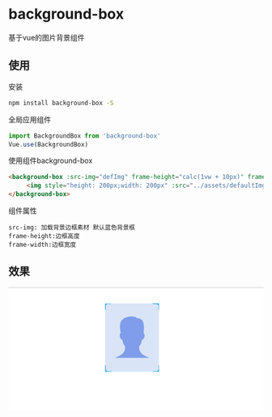 # background-box

基于vue的图片背景组件

## 使用

安装
``` bash
npm install background-box -S
```

全局应用组件
``` javascript
import BackgroundBox from 'background-box'
Vue.use(BackgroundBox)
```

使用组件background-box
``` html
<background-box :src-img="defImg" frame-height="calc(1vw + 10px)" frame-width="calc(1vw + 10px)">
     <img style="height: 200px;width: 200px" :src="../assets/defaultImg.png"/>
</background-box>
```

组件属性
```
src-img: 加载背景边框素材 默认蓝色背景框
frame-height:边框高度
frame-width:边框宽度

```

## 效果
![image](https://raw.githubusercontent.com/qq1060844713/background-box/master/background.png)

